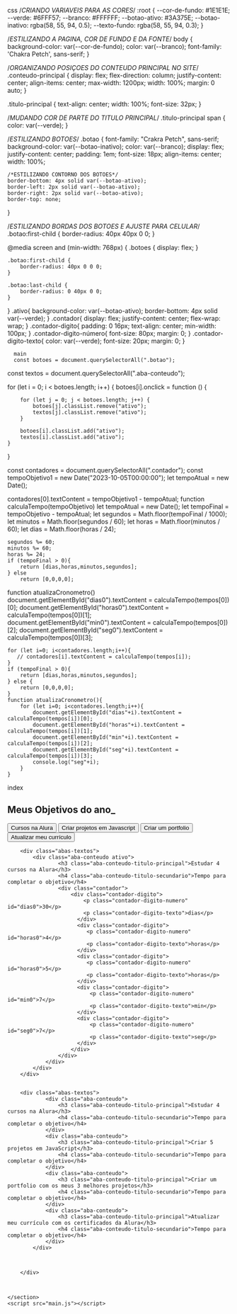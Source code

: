 css
/*CRIANDO VARIAVEIS PARA AS CORES*/
:root {
    --cor-de-fundo: #1E1E1E;
    --verde: #6FFF57;
    --branco: #FFFFFF;
    --botao-ativo: #3A375E;
    --botao-inativo: rgba(58, 55, 94, 0.5);
    --texto-fundo: rgba(58, 55, 94, 0.3);
}


/*ESTILIZANDO A PAGINA, COR DE FUNDO E DA FONTE*/
body {
    background-color: var(--cor-de-fundo);
    color: var(--branco);
    font-family: 'Chakra Petch', sans-serif;
}

/*ORGANIZANDO POSIÇOES DO CONTEUDO PRINCIPAL NO SITE*/
.conteudo-principal {
    display: flex;
    flex-direction: column;
    justify-content: center;
    align-items: center;
    max-width: 1200px;
    width: 100%;
    margin: 0 auto;
}

.titulo-principal {
    text-align: center;
    width: 100%;
    font-size: 32px;
}

/*MUDANDO COR DE PARTE DO TITULO PRINCIPAL*/
.titulo-principal span {
    color: var(--verde);
}

/*ESTILIZANDO BOTOES*/
.botao {
    font-family: "Crakra Petch", sans-serif;
    background-color: var(--botao-inativo);
    color: var(--branco);
    display: flex;
    justify-content: center;
    padding: 1em;
    font-size: 18px;
    align-items: center;
    width: 100%;

    /*ESTILIZANDO CONTORNO DOS BOTOES*/
    border-bottom: 4px solid var(--botao-ativo);
    border-left: 2px solid var(--botao-ativo);
    border-right: 2px solid var(--botao-ativo);
    border-top: none;
}

/*ESTILIZANDO BORDAS DOS BOTOES E AJUSTE PARA CELULAR*/
.botao:first-child {
    border-radius: 40px 40px 0 0;
}

@media screen and (min-width: 768px) {
    .botoes {
        display: flex;
    }

    .botao:first-child {
        border-radius: 40px 0 0 0;
    }

    .botao:last-child {
        border-radius: 0 40px 0 0;
    }
}
.ativo{
    background-color: var(--botao-ativo);
    border-bottom: 4px solid var(--verde);
    }
     .contador{
        display: flex;
        justify-content: center;
        flex-wrap: wrap;
      }
      .contador-digito{
        padding: 0 16px;
        text-align: center;
        min-width: 100px;
      }
      .contador-digito-número{
        font-size: 80px;
        margin: 0;
      }
      .contador-digito-texto{
        color: var(--verde);
        font-size: 20px;
        margin: 0;
      }


      main
      const botoes = document.querySelectorAll(".botao");
const textos = document.querySelectorAll(".aba-conteudo");

for (let i = 0; i < botoes.length; i++) {
    botoes[i].onclick = function () {

        for (let j = 0; j < botoes.length; j++) {
            botoes[j].classList.remove("ativo");
            textos[j].classList.remove("ativo");
        }

        botoes[i].classList.add("ativo");
        textos[i].classList.add("ativo");
    }
}

const contadores = document.querySelectorAll(".contador");
const tempoObjetivo1 = new Date("2023-10-05T00:00:00");
let tempoAtual = new Date();

contadores[0].textContent = tempoObjetivo1 - tempoAtual;
function calculaTempo(tempoObjetivo)
    let tempoAtual = new Date();
    let tempoFinal = tempoObjetivo - tempoAtual;
    let segundos = Math.floor(tempoFinal / 1000);
    let minutos = Math.floor(segundos / 60);
    let horas = Math.floor(minutos / 60);
    let dias = Math.floor(horas / 24);

    segundos %= 60;
    minutos %= 60;
    horas %= 24;
    if (tempoFinal > 0){
        return [dias,horas,minutos,segundos];
    } else
        return [0,0,0,0];
 
function atualizaCronometro()
    document.getElementById("dias0").textContent = calculaTempo(tempos[0])[0];
    document.getElementById("horas0").textContent = calculaTempo(tempos[0])[1];
    document.getElementById("min0").textContent = calculaTempo(tempos[0])[2];
    document.getElementById("seg0").textContent = calculaTempo(tempos[0])[3];

    for (let i=0; i<contadores.length;i++){
       // contadores[i].textContent = calculaTempo(tempos[i]);  
    }
    if (tempoFinal > 0){
        return [dias,horas,minutos,segundos];
    } else {
        return [0,0,0,0];
    }
    function atualizaCronometro(){
        for (let i=0; i<contadores.length;i++){
            document.getElementById("dias"+i).textContent = calculaTempo(tempos[i])[0];
            document.getElementById("horas"+i).textContent = calculaTempo(tempos[i])[1];
            document.getElementById("min"+i).textContent = calculaTempo(tempos[i])[2];
            document.getElementById("seg"+i).textContent = calculaTempo(tempos[i])[3];
            console.log("seg"+i);
        }
    }

    
index
<!DOCTYPE html>
<html lang="pt-br">
<head>
    <meta charset="UTF-8">
    <meta name="viewport" content="width=device-width, initial-scale=1.0">
    <title>Meus objetivos do ano</title>
    <link rel="stylesheet" href="style.css">
</head>

<body>
    <section class="conteudo-principal">
        <h2 class="titulo-principal">Meus Objetivos do ano<span>_</span></h2>
        <div class="botoes">
            <button class="botao ativo">Cursos na Alura</button>
            <button class="botao">Criar projetos em Javascript</button>
            <button class="botao">Criar um portfolio</button>
            <button class="botao">Atualizar meu currículo</button>
        </div>

        <div class="abas-textos">
            <div class="aba-conteudo ativo">
                    <h3 class="aba-conteudo-titulo-principal">Estudar 4 cursos na Alura</h3>
                    <h4 class="aba-conteudo-titulo-secundario">Tempo para completar o objetivo</h4>
                    <div class="contador">
                        <div class="contador-digito">
                            <p class="contador-digito-numero" id="dias0">30</p>
                            <p class="contador-digito-texto">dias</p>
                          </div>
                          <div class="contador-digito">
                             <p class="contador-digito-numero" id="horas0">4</p>
                             <p class="contador-digito-texto">horas</p>
                          </div>
                          <div class="contador-digito">
                             <p class="contador-digito-numero" id="horas0">5</p>
                             <p class="contador-digito-texto">horas</p>
                          </div>
                          <div class="contador-digito">
                              <p class="contador-digito-numero" id="min0">7</p>
                              <p class="contador-digito-texto">min</p>
                          </div>
                          <div class="contador-digito">
                              <p class="contador-digito-numero" id="seg0">7</p>
                              <p class="contador-digito-texto">seg</p>
                          </div>
                        </div>
                    </div>
                </div>
            </div>
        </div>


        <div class="abas-textos">
                <div class="aba-conteudo">
                    <h3 class="aba-conteudo-titulo-principal">Estudar 4 cursos na Alura</h3>
                    <h4 class="aba-conteudo-titulo-secundario">Tempo para completar o objetivo</h4>
                </div>
                <div class="aba-conteudo">
                    <h3 class="aba-conteudo-titulo-principal">Criar 5 projetos em JavaScript</h3>
                    <h4 class="aba-conteudo-titulo-secundario">Tempo para completar o objetivo</h4>
                </div>
                <div class="aba-conteudo">
                    <h3 class="aba-conteudo-titulo-principal">Criar um portfolio com os meus 3 melhores projetos</h3>
                    <h4 class="aba-conteudo-titulo-secundario">Tempo para completar o objetivo</h4>
                </div>
                <div class="aba-conteudo">
                    <h3 class="aba-conteudo-titulo-principal">Atualizar meu currículo com os certificados da Alura</h3>
                    <h4 class="aba-conteudo-titulo-secundario">Tempo para completar o objetivo</h4>
                </div>
            </div>



        </div>



    </section>
    <script src="main.js"></script>
</body>


</html>

                           
